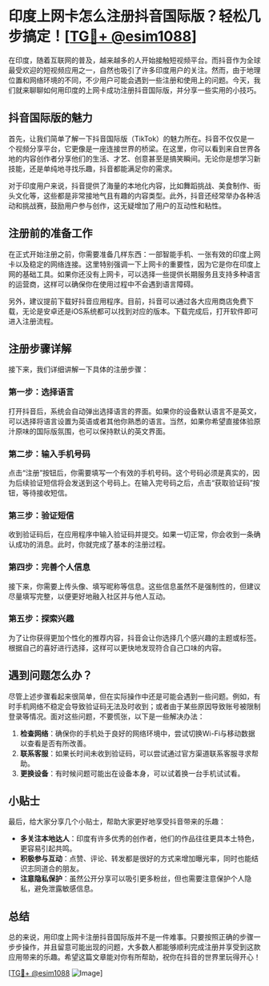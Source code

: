 # 印度上网卡怎么注册抖音国际版？轻松几步搞定！[[TG💪+ @esim1088](https://t.me/s/esim1088)]

在印度，随着互联网的普及，越来越多的人开始接触短视频平台。而抖音作为全球最受欢迎的短视频应用之一，自然也吸引了许多印度用户的关注。然而，由于地理位置和网络环境的不同，不少用户可能会遇到一些注册和使用上的问题。今天，我们就来聊聊如何用印度的上网卡成功注册抖音国际版，并分享一些实用的小技巧。

## 抖音国际版的魅力

首先，让我们简单了解一下抖音国际版（TikTok）的魅力所在。抖音不仅仅是一个视频分享平台，它更像是一座连接世界的桥梁。在这里，你可以看到来自世界各地的内容创作者分享他们的生活、才艺、创意甚至是搞笑瞬间。无论你是想学习新技能，还是单纯地寻找乐趣，抖音都能满足你的需求。

对于印度用户来说，抖音提供了海量的本地化内容，比如舞蹈挑战、美食制作、街头文化等，这些都是非常接地气且有趣的内容类型。此外，抖音还经常举办各种活动和挑战赛，鼓励用户参与创作，这无疑增加了用户的互动性和粘性。

## 注册前的准备工作

在正式开始注册之前，你需要准备几样东西：一部智能手机、一张有效的印度上网卡以及稳定的网络连接。这里特别强调一下上网卡的重要性，因为它是你在印度上网的基础工具。如果你还没有上网卡，可以选择一些提供长期服务且支持多种语言的运营商，这样可以确保你在使用过程中不会遇到语言障碍。

另外，建议提前下载好抖音应用程序。目前，抖音可以通过各大应用商店免费下载，无论是安卓还是iOS系统都可以找到对应的版本。下载完成后，打开软件即可进入注册流程。

## 注册步骤详解

接下来，我们详细讲解一下具体的注册步骤：

### 第一步：选择语言
打开抖音后，系统会自动弹出选择语言的界面。如果你的设备默认语言不是英文，可以选择将语言设置为英语或者其他你熟悉的语言。当然，如果你希望直接体验原汁原味的国际版氛围，也可以保持默认的英文界面。

### 第二步：输入手机号码
点击“注册”按钮后，你需要填写一个有效的手机号码。这个号码必须是真实的，因为后续验证短信将会发送到这个号码上。在输入完号码之后，点击“获取验证码”按钮，等待接收短信。

### 第三步：验证短信
收到验证码后，在应用程序中输入验证码并提交。如果一切正常，你会收到一条确认成功的消息。此时，你就完成了基本的注册过程。

### 第四步：完善个人信息
接下来，你需要上传头像、填写昵称等信息。这些信息虽然不是强制性的，但建议尽量填写完整，以便更好地融入社区并与他人互动。

### 第五步：探索兴趣
为了让你获得更加个性化的推荐内容，抖音会让你选择几个感兴趣的主题或标签。根据自己的喜好进行选择，这样可以更快地发现符合自己口味的内容。

## 遇到问题怎么办？

尽管上述步骤看起来很简单，但在实际操作中还是可能会遇到一些问题。例如，有时手机网络不稳定会导致验证码无法及时收到；或者由于某些原因导致账号被限制登录等情况。面对这些问题，不要慌张，以下是一些解决办法：

1. **检查网络**：确保你的手机处于良好的网络环境中，尝试切换Wi-Fi与移动数据以查看是否有所改善。
2. **联系客服**：如果长时间未收到验证码，可以尝试通过官方渠道联系客服寻求帮助。
3. **更换设备**：有时候问题可能出在设备本身，可以试着换一台手机试试看。

## 小贴士

最后，给大家分享几个小贴士，帮助大家更好地享受抖音带来的乐趣：

- **多关注本地达人**：印度有许多优秀的创作者，他们的作品往往更具本土特色，更容易引起共鸣。
- **积极参与互动**：点赞、评论、转发都是很好的方式来增加曝光率，同时也能结识志同道合的朋友。
- **注意隐私保护**：虽然公开分享可以吸引更多粉丝，但也需要注意保护个人隐私，避免泄露敏感信息。

## 总结

总的来说，用印度上网卡注册抖音国际版并不是一件难事。只要按照正确的步骤一步步操作，并且留意可能出现的问题，大多数人都能够顺利完成注册并享受到这款应用带来的乐趣。希望这篇文章能对你有所帮助，祝你在抖音的世界里玩得开心！

[[TG💪+ @esim1088](https://t.me/s/esim1088) ![Image](https://i.postimg.cc/4NQfJmqS/Snipaste-2025-05-13-00-14-12.png)]